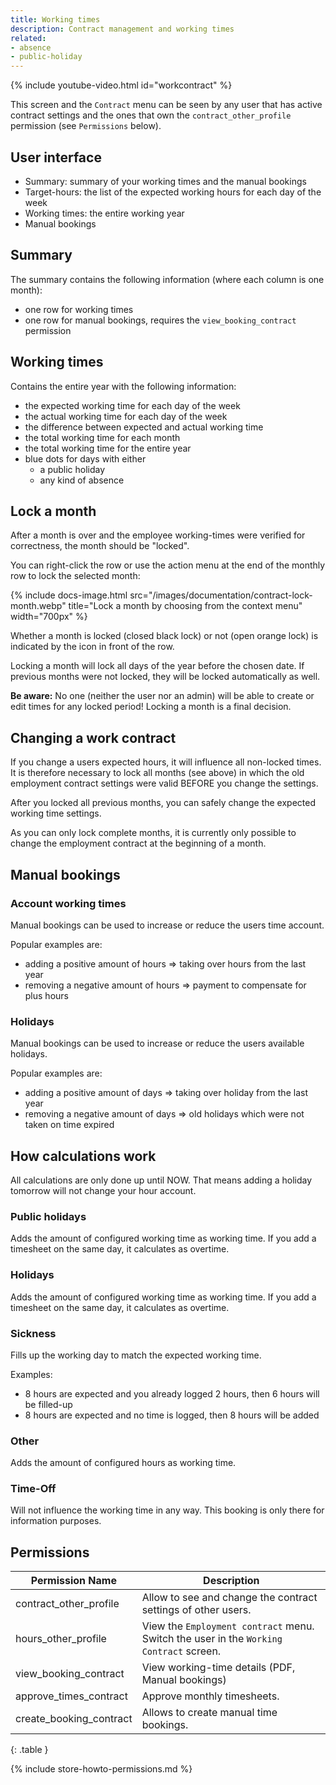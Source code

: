 ```yaml
---
title: Working times
description: Contract management and working times
related:
- absence
- public-holiday
---
```


{% include youtube-video.html id="workcontract" %}

This screen and the `Contract` menu can be seen by any user that has active contract settings and the ones that own the `contract_other_profile` permission (see `Permissions` below).

## User interface

- Summary: summary of your working times and the manual bookings
- Target-hours: the list of the expected working hours for each day of the week
- Working times: the entire working year
- Manual bookings

## Summary
 
The summary contains the following information (where each column is one month):
- one row for working times
- one row for manual bookings, requires the `view_booking_contract` permission

## Working times

Contains the entire year with the following information:
- the expected working time for each day of the week
- the actual working time for each day of the week
- the difference between expected and actual working time
- the total working time for each month
- the total working time for the entire year
- blue dots for days with either
  - a public holiday 
  - any kind of absence

## Lock a month

After a month is over and the employee working-times were verified for correctness, the month should be "locked".

You can right-click the row or use the action menu at the end of the monthly row to lock the selected month:

{% include docs-image.html src="/images/documentation/contract-lock-month.webp" title="Lock a month by choosing from the context menu" width="700px" %}

Whether a month is locked (closed black lock) or not (open orange lock) is indicated by the icon in front of the row.

Locking a month will lock all days of the year before the chosen date.
If previous months were not locked, they will be locked automatically as well.

**Be aware:** No one (neither the user nor an admin) will be able to create or edit times for any locked period! 
Locking a month is a final decision.

## Changing a work contract

If you change a users expected hours, it will influence all non-locked times.
It is therefore necessary to lock all months (see above) in which the old employment contract settings were valid BEFORE you change the settings.

After you locked all previous months, you can safely change the expected working time settings.

As you can only lock complete months, it is currently only possible to change the employment contract at the beginning of a month.

## Manual bookings

### Account working times

Manual bookings can be used to increase or reduce the users time account.

Popular examples are:
- adding a positive amount of hours => taking over hours from the last year
- removing a negative amount of hours => payment to compensate for plus hours

### Holidays

Manual bookings can be used to increase or reduce the users available holidays.

Popular examples are:
- adding a positive amount of days => taking over holiday from the last year
- removing a negative amount of days => old holidays which were not taken on time expired

## How calculations work

All calculations are only done up until NOW.
That means adding a holiday tomorrow will not change your hour account.

### Public holidays

Adds the amount of configured working time as working time.
If you add a timesheet on the same day, it calculates as overtime.

### Holidays

Adds the amount of configured working time as working time.
If you add a timesheet on the same day, it calculates as overtime.

### Sickness

Fills up the working day to match the expected working time.

Examples:
- 8 hours are expected and you already logged 2 hours, then 6 hours will be filled-up
- 8 hours are expected and no time is logged, then 8 hours will be added

### Other

Adds the amount of configured hours as working time.

### Time-Off

Will not influence the working time in any way.
This booking is only there for information purposes.

## Permissions

| Permission Name         | Description                                                                            |
|-------------------------|----------------------------------------------------------------------------------------|
| contract_other_profile  | Allow to see and change the contract settings of other users.                          |
| hours_other_profile     | View the `Employment contract` menu. Switch the user in the `Working Contract` screen. |
| view_booking_contract   | View working-time details (PDF, Manual bookings)                                       |
| approve_times_contract  | Approve monthly timesheets.                                                            |
| create_booking_contract | Allows to create manual time bookings.                                                 |
{: .table }

{% include store-howto-permissions.md %}
